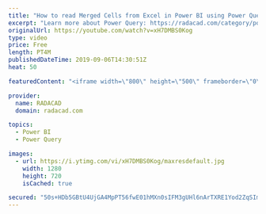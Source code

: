 ```yaml
---
title: "How to read Merged Cells from Excel in Power BI using Power Query"
excerpt: "Learn more about Power Query: https://radacad.com/category/power-query"
originalUrl: https://youtube.com/watch?v=xH7DMBS0Kog
type: video
price: Free
length: PT4M
publishedDateTime: 2019-09-06T14:30:51Z
heat: 50

featuredContent: "<iframe width=\"800\" height=\"500\" frameborder=\"0\" src=\"https://www.youtube.com/embed/xH7DMBS0Kog\" allow=\"accelerometer; autoplay; encrypted-media; gyroscope; picture-in-picture\" allowfullscreen></iframe>"

provider:
  name: RADACAD
  domain: radacad.com

topics:
  - Power BI
  - Power Query

images:
  - url: https://i.ytimg.com/vi/xH7DMBS0Kog/maxresdefault.jpg
    width: 1280
    height: 720
    isCached: true

secured: "50s+HDb5GBtU4UjGA4MpPT56fwE01hMXn0sIFM3gUHl6nArTXRE1Yod2ZqSImTVYg0qJHQSMhGgY9M1MC9YBneGG0cQMY+e+YBwn9DJshQ1VRVx7VoWOWSkcMDMlUGrw3TlgNfv26Yc8WbhHxayq4xQt0QTjbz5Ur3rJs7t5/NlHDyHgNLEfoGCrCRS5zizilNn12B9la3SsZWdEK/l8EoWOnc2p9AYlNMsiZxKMYYqkaYwKqsYlx+2RMWP4mFCXlNjDQ/vl/EDXQ5B3zdEi+WcG/7W9UlQUyOW1HGsVE/rmwd5xX7LIMof3QiIAy9sFtBSU7APl7hzi8qE7Vu0IYQVjs0kK9aoUNYA9a51lMeMPEYghP6xFYTCVany1zltJPJ5nhlyC7AcfzW99yl32jL69FLDiwG9u3jvYUTxmMYM=;afsAron0u2Vo2Z5eDB5a3g=="
---
```


